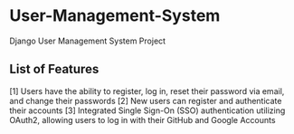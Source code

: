 # User-Management-System
Django User Management System Project
## List of Features
[1] Users have the ability to register, log in, reset their password via email, and change their passwords
[2] New users can register and authenticate their accounts
[3] Integrated Single Sign-On (SSO) authentication utilizing OAuth2, allowing users to log in with their GitHub and Google Accounts
